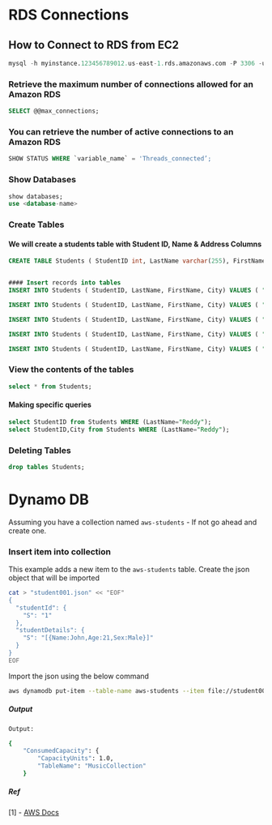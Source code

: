 # RDS Connections

## How to Connect to RDS from EC2
```sql
mysql -h myinstance.123456789012.us-east-1.rds.amazonaws.com -P 3306 -u dbmaster -p
```

### Retrieve the maximum number of connections allowed for an Amazon RDS

```sql
SELECT @@max_connections;
```

### You can retrieve the number of active connections to an Amazon RDS

```sql
SHOW STATUS WHERE `variable_name` = 'Threads_connected’;
```

### Show Databases
```sql
show databases;
use <database-name>
```

### Create Tables

#### We will create a students table with Student ID, Name & Address Columns

```sql
CREATE TABLE Students ( StudentID int, LastName varchar(255), FirstName varchar(255), City varchar(255) );


#### Insert records into tables
INSERT INTO Students ( StudentID, LastName, FirstName, City) VALUES ( "001", "Kumar", "Anil", "Singapore" );

INSERT INTO Students ( StudentID, LastName, FirstName, City) VALUES ( "002", "Reddy", "M", "Hyderabad" );

INSERT INTO Students ( StudentID, LastName, FirstName, City) VALUES ( "003", "Reddy", "N", "Hyderabad" );

INSERT INTO Students ( StudentID, LastName, FirstName, City) VALUES ( "004", "Vel", "D", "Chennai" );

INSERT INTO Students ( StudentID, LastName, FirstName, City) VALUES ( "005", "Student", "Martian", "Mars" );
```

### View the contents of the tables
```sql
select * from Students;
```

#### Making specific queries
```sql
select StudentID from Students WHERE (LastName="Reddy");
select StudentID,City from Students WHERE (LastName="Reddy");
```

### Deleting Tables
```sql
drop tables Students;
```

# Dynamo DB

Assuming you have a collection named `aws-students` - If not go ahead and create one.

### Insert item into collection

This example adds a new item to the `aws-students` table. Create the json object that will be imported

```sh
cat > "student001.json" << "EOF"
{
  "studentId": {
    "S": "1"
  },
  "studentDetails": {
    "S": "[{Name:John,Age:21,Sex:Male}]"
  }
}
EOF
```

Import the json using the below command
```sh
aws dynamodb put-item --table-name aws-students --item file://student001.json --return-consumed-capacity TOTAL
```
##### Output
```sh
Output:

{
    "ConsumedCapacity": {
        "CapacityUnits": 1.0,
        "TableName": "MusicCollection"
    }
```

##### Ref
[1] - [AWS Docs](http://docs.aws.amazon.com/cli/latest/reference/dynamodb/put-item.html)
